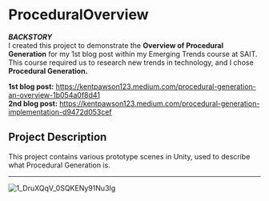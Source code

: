 # ProceduralOverview
***BACKSTORY***  
I created this project to demonstrate the **Overview of Procedural Generation** for my 1st blog post within my Emerging Trends course at SAIT. This course required us to research new trends in technology, and I chose **Procedural Generation.** 

**1st blog post:** https://kentpawson123.medium.com/procedural-generation-an-overview-1b054a0f8d41  
**2nd blog post:** https://kentpawson123.medium.com/procedural-generation-implementation-d9472d053cef

## Project Description ##
This project contains various prototype scenes in Unity, used to describe what Procedural Generation is.

---
![1_DruXQqV_0SQKENy91Nu3Ig](https://user-images.githubusercontent.com/58745400/117553226-73df2780-b00d-11eb-9ea7-9037badcacff.png)
